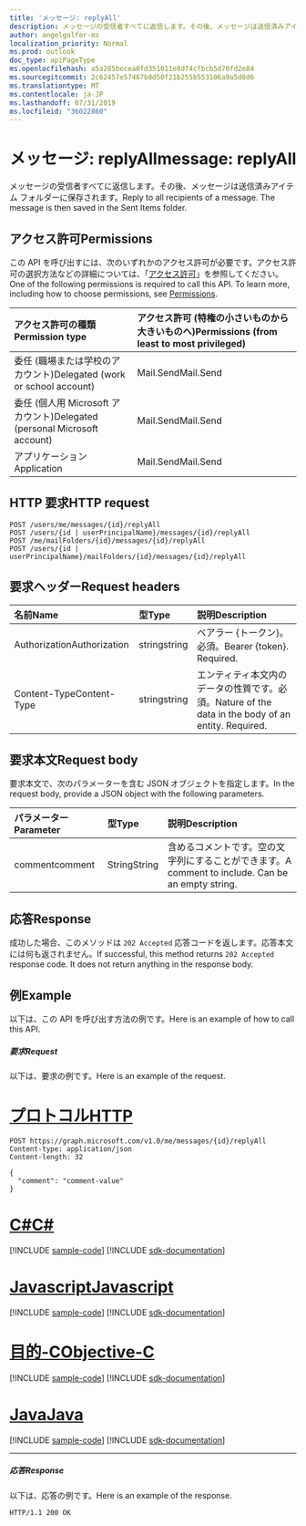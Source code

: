 ```yaml
---
title: 'メッセージ: replyAll'
description: メッセージの受信者すべてに返信します。その後、メッセージは送信済みアイテム フォルダーに保存されます。
author: angelgolfer-ms
localization_priority: Normal
ms.prod: outlook
doc_type: apiPageType
ms.openlocfilehash: a5a285becea0fd351011e8d74cfbcb5d70fd2e84
ms.sourcegitcommit: 2c62457e57467b8d50f21b255b553106a9a5d8d6
ms.translationtype: MT
ms.contentlocale: ja-JP
ms.lasthandoff: 07/31/2019
ms.locfileid: "36022860"
---
```

# <a name="message-replyall"></a><span data-ttu-id="1e948-104">メッセージ: replyAll</span><span class="sxs-lookup"><span data-stu-id="1e948-104">message: replyAll</span></span>

<span data-ttu-id="1e948-p102">メッセージの受信者すべてに返信します。その後、メッセージは送信済みアイテム フォルダーに保存されます。</span><span class="sxs-lookup"><span data-stu-id="1e948-p102">Reply to all recipients of a message. The message is then saved in the Sent Items folder.</span></span>

## <a name="permissions"></a><span data-ttu-id="1e948-107">アクセス許可</span><span class="sxs-lookup"><span data-stu-id="1e948-107">Permissions</span></span>
<span data-ttu-id="1e948-p103">この API を呼び出すには、次のいずれかのアクセス許可が必要です。アクセス許可の選択方法などの詳細については、「[アクセス許可](/graph/permissions-reference)」を参照してください。</span><span class="sxs-lookup"><span data-stu-id="1e948-p103">One of the following permissions is required to call this API. To learn more, including how to choose permissions, see [Permissions](/graph/permissions-reference).</span></span>

|<span data-ttu-id="1e948-110">アクセス許可の種類</span><span class="sxs-lookup"><span data-stu-id="1e948-110">Permission type</span></span>      | <span data-ttu-id="1e948-111">アクセス許可 (特権の小さいものから大きいものへ)</span><span class="sxs-lookup"><span data-stu-id="1e948-111">Permissions (from least to most privileged)</span></span>              |
|:--------------------|:---------------------------------------------------------|
|<span data-ttu-id="1e948-112">委任 (職場または学校のアカウント)</span><span class="sxs-lookup"><span data-stu-id="1e948-112">Delegated (work or school account)</span></span> | <span data-ttu-id="1e948-113">Mail.Send</span><span class="sxs-lookup"><span data-stu-id="1e948-113">Mail.Send</span></span>    |
|<span data-ttu-id="1e948-114">委任 (個人用 Microsoft アカウント)</span><span class="sxs-lookup"><span data-stu-id="1e948-114">Delegated (personal Microsoft account)</span></span> | <span data-ttu-id="1e948-115">Mail.Send</span><span class="sxs-lookup"><span data-stu-id="1e948-115">Mail.Send</span></span>    |
|<span data-ttu-id="1e948-116">アプリケーション</span><span class="sxs-lookup"><span data-stu-id="1e948-116">Application</span></span> | <span data-ttu-id="1e948-117">Mail.Send</span><span class="sxs-lookup"><span data-stu-id="1e948-117">Mail.Send</span></span> |

## <a name="http-request"></a><span data-ttu-id="1e948-118">HTTP 要求</span><span class="sxs-lookup"><span data-stu-id="1e948-118">HTTP request</span></span>
<!-- { "blockType": "ignored" } -->
```http
POST /users/me/messages/{id}/replyAll
POST /users/{id | userPrincipalName}/messages/{id}/replyAll
POST /me/mailFolders/{id}/messages/{id}/replyAll
POST /users/{id | userPrincipalName}/mailFolders/{id}/messages/{id}/replyAll
```
## <a name="request-headers"></a><span data-ttu-id="1e948-119">要求ヘッダー</span><span class="sxs-lookup"><span data-stu-id="1e948-119">Request headers</span></span>
| <span data-ttu-id="1e948-120">名前</span><span class="sxs-lookup"><span data-stu-id="1e948-120">Name</span></span>       | <span data-ttu-id="1e948-121">型</span><span class="sxs-lookup"><span data-stu-id="1e948-121">Type</span></span> | <span data-ttu-id="1e948-122">説明</span><span class="sxs-lookup"><span data-stu-id="1e948-122">Description</span></span>|
|:---------------|:--------|:----------|
| <span data-ttu-id="1e948-123">Authorization</span><span class="sxs-lookup"><span data-stu-id="1e948-123">Authorization</span></span>  | <span data-ttu-id="1e948-124">string</span><span class="sxs-lookup"><span data-stu-id="1e948-124">string</span></span>  | <span data-ttu-id="1e948-p104">ベアラー {トークン}。必須。</span><span class="sxs-lookup"><span data-stu-id="1e948-p104">Bearer {token}. Required.</span></span> |
| <span data-ttu-id="1e948-127">Content-Type</span><span class="sxs-lookup"><span data-stu-id="1e948-127">Content-Type</span></span> | <span data-ttu-id="1e948-128">string</span><span class="sxs-lookup"><span data-stu-id="1e948-128">string</span></span>  | <span data-ttu-id="1e948-p105">エンティティ本文内のデータの性質です。必須。</span><span class="sxs-lookup"><span data-stu-id="1e948-p105">Nature of the data in the body of an entity. Required.</span></span> |

## <a name="request-body"></a><span data-ttu-id="1e948-131">要求本文</span><span class="sxs-lookup"><span data-stu-id="1e948-131">Request body</span></span>
<span data-ttu-id="1e948-132">要求本文で、次のパラメーターを含む JSON オブジェクトを指定します。</span><span class="sxs-lookup"><span data-stu-id="1e948-132">In the request body, provide a JSON object with the following parameters.</span></span>

| <span data-ttu-id="1e948-133">パラメーター</span><span class="sxs-lookup"><span data-stu-id="1e948-133">Parameter</span></span>    | <span data-ttu-id="1e948-134">型</span><span class="sxs-lookup"><span data-stu-id="1e948-134">Type</span></span>   |<span data-ttu-id="1e948-135">説明</span><span class="sxs-lookup"><span data-stu-id="1e948-135">Description</span></span>|
|:---------------|:--------|:----------|
|<span data-ttu-id="1e948-136">comment</span><span class="sxs-lookup"><span data-stu-id="1e948-136">comment</span></span>|<span data-ttu-id="1e948-137">String</span><span class="sxs-lookup"><span data-stu-id="1e948-137">String</span></span>|<span data-ttu-id="1e948-p106">含めるコメントです。空の文字列にすることができます。</span><span class="sxs-lookup"><span data-stu-id="1e948-p106">A comment to include. Can be an empty string.</span></span>|

## <a name="response"></a><span data-ttu-id="1e948-140">応答</span><span class="sxs-lookup"><span data-stu-id="1e948-140">Response</span></span>

<span data-ttu-id="1e948-p107">成功した場合、このメソッドは `202 Accepted` 応答コードを返します。応答本文には何も返されません。</span><span class="sxs-lookup"><span data-stu-id="1e948-p107">If successful, this method returns `202 Accepted` response code. It does not return anything in the response body.</span></span>

## <a name="example"></a><span data-ttu-id="1e948-143">例</span><span class="sxs-lookup"><span data-stu-id="1e948-143">Example</span></span>
<span data-ttu-id="1e948-144">以下は、この API を呼び出す方法の例です。</span><span class="sxs-lookup"><span data-stu-id="1e948-144">Here is an example of how to call this API.</span></span>
##### <a name="request"></a><span data-ttu-id="1e948-145">要求</span><span class="sxs-lookup"><span data-stu-id="1e948-145">Request</span></span>
<span data-ttu-id="1e948-146">以下は、要求の例です。</span><span class="sxs-lookup"><span data-stu-id="1e948-146">Here is an example of the request.</span></span>

# <a name="httptabhttp"></a>[<span data-ttu-id="1e948-147">プロトコル</span><span class="sxs-lookup"><span data-stu-id="1e948-147">HTTP</span></span>](#tab/http)
<!-- {
  "blockType": "request",
  "name": "message_replyall"
}-->
```http
POST https://graph.microsoft.com/v1.0/me/messages/{id}/replyAll
Content-type: application/json
Content-length: 32

{
  "comment": "comment-value"
}
```
# <a name="ctabcsharp"></a>[<span data-ttu-id="1e948-148">C#</span><span class="sxs-lookup"><span data-stu-id="1e948-148">C#</span></span>](#tab/csharp)
[!INCLUDE [sample-code](../includes/snippets/csharp/message-replyall-csharp-snippets.md)]
[!INCLUDE [sdk-documentation](../includes/snippets/snippets-sdk-documentation-link.md)]

# <a name="javascripttabjavascript"></a>[<span data-ttu-id="1e948-149">Javascript</span><span class="sxs-lookup"><span data-stu-id="1e948-149">Javascript</span></span>](#tab/javascript)
[!INCLUDE [sample-code](../includes/snippets/javascript/message-replyall-javascript-snippets.md)]
[!INCLUDE [sdk-documentation](../includes/snippets/snippets-sdk-documentation-link.md)]

# <a name="objective-ctabobjc"></a>[<span data-ttu-id="1e948-150">目的-C</span><span class="sxs-lookup"><span data-stu-id="1e948-150">Objective-C</span></span>](#tab/objc)
[!INCLUDE [sample-code](../includes/snippets/objc/message-replyall-objc-snippets.md)]
[!INCLUDE [sdk-documentation](../includes/snippets/snippets-sdk-documentation-link.md)]

# <a name="javatabjava"></a>[<span data-ttu-id="1e948-151">Java</span><span class="sxs-lookup"><span data-stu-id="1e948-151">Java</span></span>](#tab/java)
[!INCLUDE [sample-code](../includes/snippets/java/message-replyall-java-snippets.md)]
[!INCLUDE [sdk-documentation](../includes/snippets/snippets-sdk-documentation-link.md)]

---



##### <a name="response"></a><span data-ttu-id="1e948-152">応答</span><span class="sxs-lookup"><span data-stu-id="1e948-152">Response</span></span>
<span data-ttu-id="1e948-153">以下は、応答の例です。</span><span class="sxs-lookup"><span data-stu-id="1e948-153">Here is an example of the response.</span></span>
<!-- {
  "blockType": "response",
  "truncated": true
} -->
```http
HTTP/1.1 200 OK
```

<!-- uuid: 8fcb5dbc-d5aa-4681-8e31-b001d5168d79
2015-10-25 14:57:30 UTC -->
<!-- {
  "type": "#page.annotation",
  "description": "message: replyAll",
  "keywords": "",
  "section": "documentation",
  "tocPath": "",
  "suppressions": [
  ]
}-->
